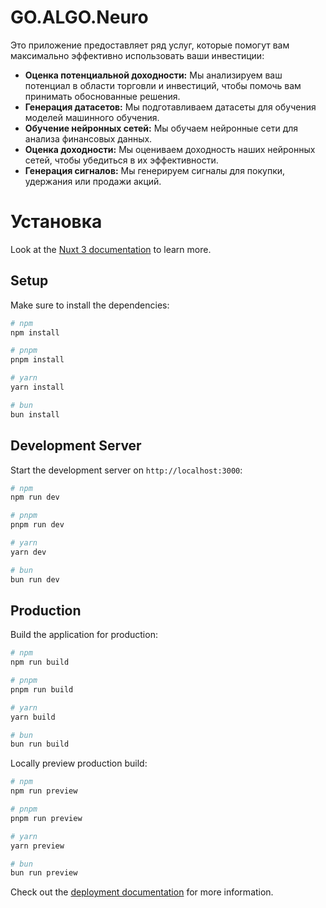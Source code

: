 # GO.ALGO.Neuro

Это приложение предоставляет ряд услуг, которые помогут вам максимально эффективно использовать ваши инвестиции:

- **Оценка потенциальной доходности:** Мы анализируем ваш потенциал в области торговли и инвестиций, чтобы помочь вам принимать обоснованные решения.
- **Генерация датасетов:** Мы подготавливаем датасеты для обучения моделей машинного обучения.
- **Обучение нейронных сетей:** Мы обучаем нейронные сети для анализа финансовых данных.
- **Оценка доходности:** Мы оцениваем доходность наших нейронных сетей, чтобы убедиться в их эффективности.
- **Генерация сигналов:** Мы генерируем сигналы для покупки, удержания или продажи акций.

# Установка

Look at the [Nuxt 3 documentation](https://nuxt.com/docs/getting-started/introduction) to learn more.

## Setup

Make sure to install the dependencies:

```bash
# npm
npm install

# pnpm
pnpm install

# yarn
yarn install

# bun
bun install
```

## Development Server

Start the development server on `http://localhost:3000`:

```bash
# npm
npm run dev

# pnpm
pnpm run dev

# yarn
yarn dev

# bun
bun run dev
```

## Production

Build the application for production:

```bash
# npm
npm run build

# pnpm
pnpm run build

# yarn
yarn build

# bun
bun run build
```

Locally preview production build:

```bash
# npm
npm run preview

# pnpm
pnpm run preview

# yarn
yarn preview

# bun
bun run preview
```

Check out the [deployment documentation](https://nuxt.com/docs/getting-started/deployment) for more information.

